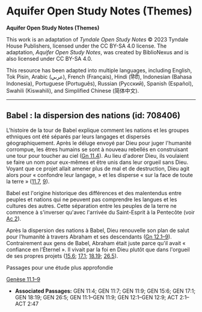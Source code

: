 # Aquifer Open Study Notes (Themes)

**Aquifer Open Study Notes (Themes)**

This work is an adaptation of *Tyndale Open Study Notes* © 2023 Tyndale House Publishers, licensed under the CC BY\-SA 4\.0 license. The adaptation, *Aquifer Open Study Notes*, was created by BiblioNexus and is also licensed under CC BY\-SA 4\.0\.

This resource has been adapted into multiple languages, including English, Tok Pisin, Arabic (عربي), French (Français), Hindi (हिंदी), Indonesian (Bahasa Indonesia), Portuguese (Português), Russian (Русский), Spanish (Español), Swahili (Kiswahili), and Simplified Chinese (简体中文).



--------------------------------

## Babel : la dispersion des nations (id: 708406)

L'histoire de la tour de Babel explique comment les nations et les groupes ethniques ont été séparés par leurs langages et dispersés géographiquement. Après le déluge envoyé par Dieu pour juger l'humanité corrompue, les êtres humains se sont à nouveau rebellés en construisant une tour pour toucher au ciel ([Gn 11\.4](https://ref.ly/Gen11:4)). Au lieu d'adorer Dieu, ils voulaient se faire un nom pour eux\-mêmes et être unis dans leur orgueil sans Dieu. Voyant que ce projet allait amener plus de mal et de destruction, Dieu agit alors pour « confondre leur langage, » et les disperse « sur la face de toute la terre » ([11\.7](https://ref.ly/Gen11:7), [9](https://ref.ly/Gen11:9)).

Babel est l'origine historique des différences et des malentendus entre peuples et nations qui ne peuvent pas comprendre les langues et les cultures des autres. Cette séparation entre les peuples de la terre ne commence à s'inverser qu'avec l'arrivée du Saint\-Esprit à la Pentecôte (voir [Ac 2](https://ref.ly/Acts2:1-Acts2:47)).

Après la dispersion des nations à Babel, Dieu renouvelle son plan de salut pour l'humanité à travers Abraham et ses descendants ([Gn 12\.1–9](https://ref.ly/Gen12:1-Gen12:9)). Contrairement aux gens de Babel, Abraham était juste parce qu'il avait « confiance en l’Éternel ». Il vivait par la foi en Dieu plutôt que dans l'orgueil de ses propres projets ([15\.6](https://ref.ly/Gen15:6); [17\.1](https://ref.ly/Gen17:1); [18\.19](https://ref.ly/Gen18:19); [26\.5](https://ref.ly/Gen26:5)).

Passages pour une étude plus approfondie

[Genèse 11\.1–9](https://ref.ly/Gen11:1-Gen11:9)

* **Associated Passages:** GEN 11:4; GEN 11:7; GEN 11:9; GEN 15:6; GEN 17:1; GEN 18:19; GEN 26:5; GEN 11:1–GEN 11:9; GEN 12:1–GEN 12:9; ACT 2:1–ACT 2:47

